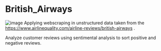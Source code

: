 # British_Airways
![image](https://github.com/abayieopuni/British_Airways/assets/58043840/2e3d6358-5020-46e7-b9cd-67a5ed66f97d)
Applying webscraping in unstructured data taken from the https://www.airlinequality.com/airline-reviews/british-airways .

Analyze customer reviews using sentimental analysis to sort positive and negative reviews.
